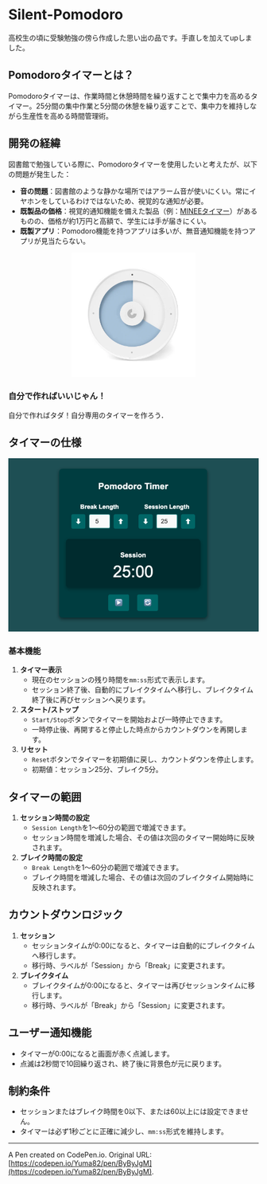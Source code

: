 # Silent-Pomodoro
高校生の頃に受験勉強の傍ら作成した思い出の品です。手直しを加えてupしました。
## Pomodoroタイマーとは？

Pomodoroタイマーは、作業時間と休憩時間を繰り返すことで集中力を高めるタイマー。25分間の集中作業と5分間の休憩を繰り返すことで、集中力を維持しながら生産性を高める時間管理術。

## 開発の経緯
図書館で勉強している際に、Pomodoroタイマーを使用したいと考えたが、以下の問題が発生した：

- **音の問題**：図書館のような静かな場所ではアラーム音が使いにくい。常にイヤホンをしているわけではないため、視覚的な通知が必要。
- **既製品の価格**：視覚的通知機能を備えた製品（例：[MINEEタイマー](https://mineetimer.com/ja/products/minee3)）があるものの、価格が約1万円と高額で、学生には手が届きにくい。
- **既製アプリ**：Pomodoro機能を持つアプリは多いが、無音通知機能を持つアプリが見当たらない。

<div align="center">
  <img src="img/MINEE.png" alt="MINEEタイマー" width="250">
</div>


### 自分で作ればいいじゃん！

自分で作ればタダ！自分専用のタイマーを作ろう．



## タイマーの仕様
<div align="center">
  <img src="img/demo-timer.png" alt="Silent-Pomodoro-demo" width="550">
</div>

### 基本機能

1. **タイマー表示**
    - 現在のセッションの残り時間を`mm:ss`形式で表示します。
    - セッション終了後、自動的にブレイクタイムへ移行し、ブレイクタイム終了後に再びセッションへ戻ります。
2. **スタート/ストップ**
    - `Start/Stop`ボタンでタイマーを開始および一時停止できます。
    - 一時停止後、再開すると停止した時点からカウントダウンを再開します。
3. **リセット**
    - `Reset`ボタンでタイマーを初期値に戻し、カウントダウンを停止します。
    - 初期値：セッション25分、ブレイク5分。

## タイマーの範囲

1. **セッション時間の設定**
    - `Session Length`を1～60分の範囲で増減できます。
    - セッション時間を増減した場合、その値は次回のタイマー開始時に反映されます。
2. **ブレイク時間の設定**
    - `Break Length`を1～60分の範囲で増減できます。
    - ブレイク時間を増減した場合、その値は次回のブレイクタイム開始時に反映されます。

## カウントダウンロジック

1. **セッション**
    - セッションタイムが0:00になると、タイマーは自動的にブレイクタイムへ移行します。
    - 移行時、ラベルが「Session」から「Break」に変更されます。
2. **ブレイクタイム**
    - ブレイクタイムが0:00になると、タイマーは再びセッションタイムに移行します。
    - 移行時、ラベルが「Break」から「Session」に変更されます。

## ユーザー通知機能

- タイマーが0:00になると画面が赤く点滅します。
- 点滅は2秒間で10回繰り返され、終了後に背景色が元に戻ります。

## 制約条件

- セッションまたはブレイク時間を0以下、または60以上には設定できません。
- タイマーは必ず1秒ごとに正確に減少し、`mm:ss`形式を維持します。

---

A Pen created on CodePen.io. Original URL: [https://codepen.io/Yuma82/pen/ByByJgM](https://codepen.io/Yuma82/pen/ByByJgM).

